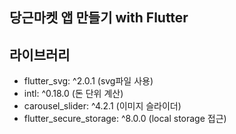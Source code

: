 ## 당근마켓 앱 만들기 with Flutter

## 라이브러리
- flutter_svg: ^2.0.1 (svg파일 사용)
- intl: ^0.18.0 (돈 단위 계산)
- carousel_slider: ^4.2.1 (이미지 슬라이더)
- flutter_secure_storage: ^8.0.0 (local storage 접근)
